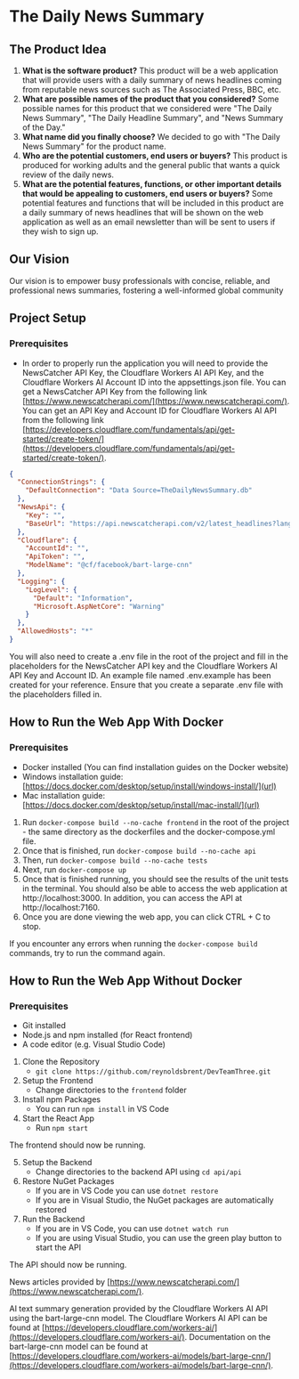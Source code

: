 # The Daily News Summary

## The Product Idea
1. **What is the software product?** This product will be a web application that will provide users with a daily summary of news headlines coming from reputable news sources such as The Associated Press, BBC, etc.
2. **What are possible names of the product that you considered?** Some possible names for this product that we considered were "The Daily News Summary", "The Daily Headline Summary", and "News Summary of the Day."
3. **What name did you finally choose?** We decided to go with "The Daily News Summary" for the product name.
4. **Who are the potential customers, end users or buyers?** This product is produced for working adults and the general public that wants a quick review of the daily news.
5. **What are the potential features, functions, or other important details that would be appealing to customers, end users or buyers?** Some potential features and functions that will be included in this product are a daily summary of news headlines that will be shown on the web application as well as an email newsletter than will be sent to users if they wish to sign up.

## Our Vision
Our vision is to empower busy professionals with concise, reliable, and professional news summaries, fostering a well-informed global community

## Project Setup 
### Prerequisites
- In order to properly run the application you will need to provide the NewsCatcher API Key, the Cloudflare Workers AI API Key, and the Cloudflare Workers AI Account ID into the appsettings.json file. You can get a NewsCatcher API Key from the following link [https://www.newscatcherapi.com/](https://www.newscatcherapi.com/). You can get an API Key and Account ID for Cloudflare Workers AI API from the following link [https://developers.cloudflare.com/fundamentals/api/get-started/create-token/](https://developers.cloudflare.com/fundamentals/api/get-started/create-token/).
``` json 
{
  "ConnectionStrings": {
    "DefaultConnection": "Data Source=TheDailyNewsSummary.db"
  },
  "NewsApi": {
    "Key": "",
    "BaseUrl": "https://api.newscatcherapi.com/v2/latest_headlines?lang=en"
  },
  "Cloudflare": {
    "AccountId": "",
    "ApiToken": "",
    "ModelName": "@cf/facebook/bart-large-cnn"
  },
  "Logging": {
    "LogLevel": {
      "Default": "Information",
      "Microsoft.AspNetCore": "Warning"
    }
  },
  "AllowedHosts": "*"
}
```
You will also need to create a .env file in the root of the project and fill in the placeholders for the NewsCatcher API key and the Cloudflare Workers AI API Key and Account ID. An example file named .env.example has been created for your reference. Ensure that you create a separate .env file with the placeholders filled in.
## How to Run the Web App With Docker
### Prerequisites
- Docker installed (You can find installation guides on the Docker website)
- Windows installation guide: [https://docs.docker.com/desktop/setup/install/windows-install/](url)
- Mac installation guide: [https://docs.docker.com/desktop/setup/install/mac-install/](url)

1. Run `docker-compose build --no-cache frontend` in the root of the project - the same directory as the dockerfiles and the docker-compose.yml file.
2. Once that is finished, run `docker-compose build --no-cache api`
3. Then, run `docker-compose build --no-cache tests`
4. Next, run `docker-compose up`
5. Once that is finished running, you should see the results of the unit tests in the terminal. You should also be able to access the web application at http://localhost:3000. In addition, you can access the API at http://localhost:7160.
6. Once you are done viewing the web app, you can click CTRL + C to stop.

If you encounter any errors when running the `docker-compose build` commands, try to run the command again. 

## How to Run the Web App Without Docker
### Prerequisites
- Git installed
- Node.js and npm installed (for React frontend)
- A code editor (e.g. Visual Studio Code)

1. Clone the Repository
    - `git clone https://github.com/reynoldsbrent/DevTeamThree.git`
2. Setup the Frontend
    - Change directories to the `frontend` folder
3. Install npm Packages
    - You can run `npm install` in VS Code
4. Start the React App
    - Run `npm start`

The frontend should now be running.

5. Setup the Backend
    - Change directories to the backend API using `cd api/api`
6. Restore NuGet Packages
    - If you are in VS Code you can use `dotnet restore`
    - If you are in Visual Studio, the NuGet packages are automatically restored
7. Run the Backend
    - If you are in VS Code, you can use `dotnet watch run`
    - If you are using Visual Studio, you can use the green play button to start the API

The API should now be running.


News articles provided by [https://www.newscatcherapi.com/](https://www.newscatcherapi.com/).

AI text summary generation provided by the Cloudflare Workers AI API using the bart-large-cnn model. The Cloudflare Workers AI API can be found at [https://developers.cloudflare.com/workers-ai/](https://developers.cloudflare.com/workers-ai/). Documentation on the bart-large-cnn model can be found at [https://developers.cloudflare.com/workers-ai/models/bart-large-cnn/](https://developers.cloudflare.com/workers-ai/models/bart-large-cnn/).
